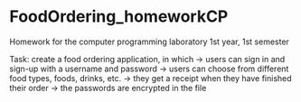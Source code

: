 # FoodOrdering_homeworkCP

Homework for the computer programming laboratory
1st year, 1st semester

Task: create a food ordering application, in which
-> users can sign in and sign-up with a username and password
-> users can choose from different food types, foods, drinks, etc.
-> they get a receipt when they have finished their order
-> the passwords are encrypted in the file
